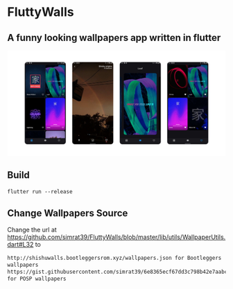 # FluttyWalls
## A funny looking wallpapers app written in flutter

![image](./Group%202.png)

## Build
    flutter run --release

## Change Wallpapers Source

Change the url at https://github.com/simrat39/FluttyWalls/blob/master/lib/utils/WallpaperUtils.dart#L32 to

    http://shishuwalls.bootleggersrom.xyz/wallpapers.json for Bootleggers wallpapers
    https://gist.githubusercontent.com/simrat39/6e8365ecf67dd3c798b42e7aabc0af66/raw/18b751fb794e34e02e73a258f9f262d77ac42e31/potato_walls_data.json for POSP wallpapers

